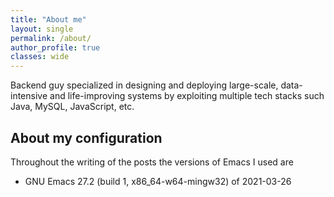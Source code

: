 ```yaml
---
title: "About me"
layout: single
permalink: /about/
author_profile: true
classes: wide
---
```


Backend guy specialized in designing and deploying large-scale, data-intensive and life-improving systems by exploiting multiple tech stacks such Java, MySQL, JavaScript, etc. 

## About my configuration

Throughout the writing of the posts the versions of Emacs I used are 

- GNU Emacs 27.2 (build 1, x86_64-w64-mingw32) of 2021-03-26

